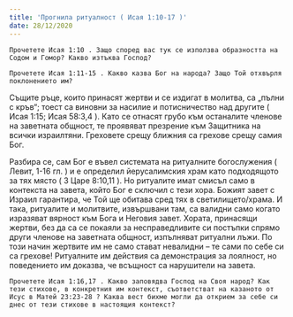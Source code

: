 ```yaml
---
title: 'Прогнила ритуалност ( Исая 1:10-17 )'
date: 28/12/2020
---
```


`Прочетете Исая 1:10 . Защо според вас тук се използва образността на Содом и Гомор? Какво изтъква Господ?`

`Прочетете Исая 1:11-15 . Какво казва Бог на народа? Защо Той отхвърля поклонението им?`

Същите ръце, които принасят жертви и се издигат в молитва, са „пълни с кръв“; тоест са виновни за насилие и потисничество над другите ( Исая 1:15; Исая 58:3,4 ). Като се отнасят грубо към останалите членове на заветната общност, те проявяват презрение към Защитника на всички израилтяни. Греховете срещу ближния са грехове срещу самия Бог.

Разбира се, сам Бог е въвел системата на ритуалните богослужения ( Левит, 1-16 гл. ) и е определил йерусалимския храм като подходящото за тях място ( 3 Царе 8:10,11 ). Но ритуалите имат смисъл само в контекста на завета, който Бог е сключил с тези хора. Божият завет с Израил гарантира, че Той ще обитава сред тях в светилището/храма. И така, ритуалите и молитвите, извършвани там, са валидни само когато изразяват вярност към Бога и Неговия завет. Хората, принасящи жертви, без да са се покаяли за несправедливите си постъпки спрямо други членове на заветната общност, изпълняват ритуални лъжи. По този начин жертвите им не само стават невалидни – те сами по себе си са грехове! Ритуалните им действия са демонстрация за лоялност, но поведението им доказва, че всъщност са нарушители на завета.

`Прочетете Исая 1:16,17 . Какво заповядва Господ на Своя народ? Как тези стихове, в конкретния им контекст, съответстват на казаното от Исус в Матей 23:23-28 ? Каква вест бихме могли да открием за себе си днес от тези стихове в настоящия контекст?`